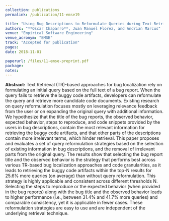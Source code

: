 ```yaml
---
collection: publications
permalink: /publication/11-emse19

title: "Using Bug Descriptions to Reformulate Queries during Text-Retrieval-based Bug Localization"
authors: "**Oscar Chaparro**, Juan Manuel Florez, and Andrian Marcus"
venue: "Empirical Software Engineering"
venue_acronym: "EMSE"
track: "Accepted for publication"
pages: 
date: 2018-11-01

paperurl: /files/11-emse-preprint.pdf
package: 
notes: 
---
```


**Abstract:** Text Retrieval (TR)-based approaches for bug localization rely on formulating an initial query based on the full text of a bug report. When the query fails to retrieve the buggy code artifacts, developers can reformulate the query and retrieve more candidate code documents. Existing research on query reformulation focuses mostly on leveraging relevance feedback from the user or on expanding the original query with additional information. We hypothesize that the title of the bug reports, the observed behavior, expected behavior, steps to reproduce, and code snippets provided by the users in bug descriptions, contain the most relevant information for retrieving the buggy code artifacts, and that other parts of the descriptions contain more irrelevant terms, which hinder retrieval. This paper proposes and evaluates a set of query reformulation strategies based on the selection of existing information in bug descriptions, and the removal of irrelevant parts from the original query. The results show that selecting the bug report title and the observed behavior is the strategy that performs best across various TR-based bug localization approaches and code granularities, as it leads to retrieving the buggy code artifacts within the top-N results for 25.6% more queries (on average) than without query reformulation. This strategy is highly applicable and consistent across different thresholds N. Selecting the steps to reproduce or the expected behavior (when provided in the bug reports) along with the bug title and the observed behavior leads to higher performance (i.e., between 31.4% and 41.7% more queries) and comparable consistency, yet it is applicable in fewer cases. These reformulation strategies are easy to use and are independent of the underlying retrieval technique.